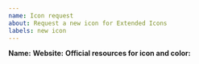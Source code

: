 ```yaml
---
name: Icon request
about: Request a new icon for Extended Icons
labels: new icon
---
```


<!-- Before opening a new issue search for duplicate or closed issues -->
<!-- The icon must be out of scope of the simple icons project -->

<!-- When requesting a new icon we need information such as: -->
**Name:**
**Website:**
**Official resources for icon and color:**
  <!-- for example media kits, brand guidelines, SVG files, ...) -->


<!--
We won't add non-brand icons or anything related to illegal services.
If in doubt open an issue and we'll have a look.
-->
